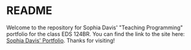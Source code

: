 # README 
Welcome to the repository for Sophia Davis' "Teaching Programming" portfolio for the class EDS 124BR.
 You can find the link to the site here: [Sophia Davis' Portfolio](https://sadsoap.github.io/teach-program-portfolio/).
 Thanks for visiting!
